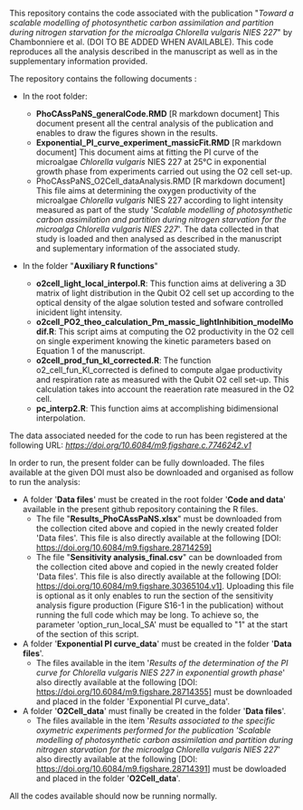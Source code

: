 This repository contains the code associated with the publication "_Toward a scalable modelling of photosynthetic carbon assimilation and partition during nitrogen starvation for the microalga Chlorella vulgaris NIES 227_" by Chambonniere et al. (DOI TO BE ADDED WHEN AVAILABLE).
This code reproduces all the analysis described in the manuscript as well as in the supplementary information provided.

The repository contains the following documents :

  * In the root folder:
    - **PhoCAssPaNS_generalCode.RMD** [R markdown document]
        This document present all the central analysis of the publication and enables to draw the figures shown in the results.
    - **Exponential_PI_curve_experiment_massicFit.RMD** [R markdown document]
        This document aims at fitting the PI curve of the microalgae _Chlorella vulgaris_ NIES 227 at 25°C in exponential growth phase from experiments carried out using the O2 cell set-up.
    - PhoCAssPaNS_O2Cell_dataAnalysis.RMD [R markdown document]
        This file aims at determining the oxygen productivity of the microalgae _Chlorella vulgaris_ NIES 227 according to light intensity measured as part of the study '_Scalable modelling of photosynthetic carbon assimilation and partition during nitrogen starvation for the microalga Chlorella vulgaris NIES 227_'. 
        The data collected in that study is loaded and then analysed as described in the manuscript and suplementary information of the associated study.
  
  * In the folder "**Auxiliary R functions**"
    - **o2cell_light_local_interpol.R**:
        This function aims at delivering a 3D matrix of light distribution in the Qubit O2 cell set up according to the optical density of the algae solution tested and sofware controlled inicident light intensity.
    - **o2cell_PO2_theo_calculation_Pm_massic_lightInhibition_modelModif.R**:
        This script aims at computing the O2 productivity in the O2 cell on single experiment knowing the kinetic parameters based on Equation 1 of the manuscript.
    - **o2cell_prod_fun_kl_corrected.R**:
        The function o2_cell_fun_Kl_corrected is defined to compute algae productivity and respiration rate as measured with the Qubit O2 cell set-up. This calculation takes into account the reaeration rate measured in the O2 cell.
    - **pc_interp2.R**:
         This function aims at accomplishing bidimensional interpolation.


The data associated needed for the code to run has been registered at the following URL: _https://doi.org/10.6084/m9.figshare.c.7746242.v1_

In order to run, the present folder can be fully downloaded. The files available at the given DOI must also be downloaded and organised as follow to run the analysis:
  - A folder '**Data files**' must be created in the root folder '**Code and data**' available in the present github repository containing the R files.
      * The file "**Results_PhoCAssPaNS.xlsx**" must be downloaded from the collection cited above and copied in the newly created folder 'Data files'. This file is also directly available at the following [DOI:  https://doi.org/10.6084/m9.figshare.28714259]
      * The file "**Sensitivity analysis_final.csv**" can be downloaded from the collection cited above and copied in the newly created folder 'Data files'. This file is also directly available at the following [DOI: https://doi.org/10.6084/m9.figshare.30365104.v1]. Uploading this file is optional as it only enables to run the section of the sensitivity analysis figure production (Figure S16-1 in the publication) without running the full code which may be long. To achieve so, the parameter 'option_run_local_SA' must be equalled to "1" at the start of the section of this script.
  - A folder '**Exponential PI curve_data**' must be created in the folder '**Data files**'.
      * The files available in the item '_Results of the determination of the PI curve for Chlorella vulgaris NIES 227 in exponential growth phase_' also directly available at the following [DOI:  https://doi.org/10.6084/m9.figshare.28714355] must be downloaded and placed in the folder 'Exponential PI curve_data'.
   - A folder '**O2Cell_data**' must finally be created in the folder '**Data files**'.
      * The files available in the item  '_Results associated to the specific oxymetric experiments performed for the publication 'Scalable modelling of photosynthetic carbon assimilation and partition during nitrogen starvation for the microalga Chlorella vulgaris NIES 227_' also directly available at the following [DOI:  https://doi.org/10.6084/m9.figshare.28714391] must be dowloaded and placed in the folder '**O2Cell_data**'.
    
All the codes available should now be running normally.
